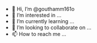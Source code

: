 - 👋 Hi, I’m @gouthamm161o
- 👀 I’m interested in ...
- 🌱 I’m currently learning ...
- 💞️ I’m looking to collaborate on ...
- 📫 How to reach me ...

<!---
gouthamm161o/gouthamm161o is a ✨ special ✨ repository because its `README.md` (this file) appears on your GitHub profile.
You can click the Preview link to take a look at your changes.
--->

